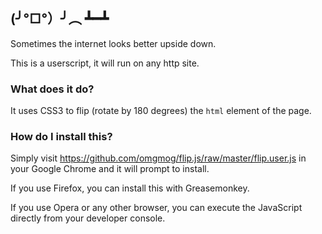 ## (╯°□°）╯︵ ┻━┻

Sometimes the internet looks better upside down.

This is a userscript, it will run on any http site.

### What does it do?

It uses CSS3 to flip (rotate by 180 degrees) the `html` element of the page.

### How do I install this?

Simply visit https://github.com/omgmog/flip.js/raw/master/flip.user.js in your Google Chrome and it will prompt to install.

If you use Firefox, you can install this with Greasemonkey.

If you use Opera or any other browser, you can execute the JavaScript directly from your developer console.